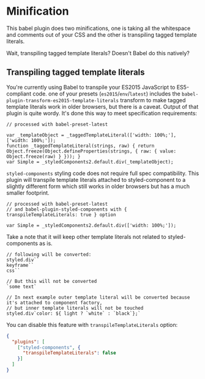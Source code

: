 # Minification

This babel plugin does two minifications, one is taking all the whitespace and comments out of your CSS and the other is transpiling tagged template literals.

Wait, transpiling tagged template literals? Doesn't Babel do this natively?

## Transpiling tagged template literals

You're currently using Babel to transpile your ES2015 JavaScript to ES5-compliant code. one of your presets (`es2015`/`env`/`latest`) includes the  `babel-plugin-transform-es2015-template-literals` transform to make tagged template literals work in older browsers, but there is a caveat. Output of that plugin is quite wordy. It's done this way to meet specification requirements:

```JS
// processed with babel-preset-latest

var _templateObject = _taggedTemplateLiteral(['width: 100%;'], ['width: 100%;']);
function _taggedTemplateLiteral(strings, raw) { return Object.freeze(Object.defineProperties(strings, { raw: { value: Object.freeze(raw) } })); }
var Simple = _styledComponents2.default.div(_templateObject);
```   

`styled-components` styling code does not require full spec compatibility. This plugin will transpile template literals attached to styled-component to a slightly different form which still works in older browsers but has a much smaller footprint.

```JS
// processed with babel-preset-latest
// and babel-plugin-styled-components with { transpileTemplateLiterals: true } option

var Simple = _styledComponents2.default.div(['width: 100%;']);
```

Take a note that it will keep other template literals not related to styled-components as is.

```JS
// following will be converted:
styled.div``
keyframe``
css``

// But this will not be converted
`some text`

// In next example outer template literal will be converted because it's attached to component factory,
// but inner template literals will not be touched
styled.div`color: ${ light ? `white` : `black`};`
```

You can disable this feature with `transpileTemplateLiterals` option:

```JSON
{
  "plugins": [
    ["styled-components", {
      "transpileTemplateLiterals": false
    }]
  ]
}
```
